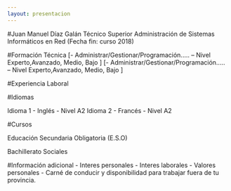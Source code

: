 ```yaml
---
layout: presentacion	
---
```


#Juan Manuel Díaz Galán
Técnico Superior Administración de Sistemas Informáticos en Red (Fecha fin: curso 2018)

#Formación Técnica
[- Administrar/Gestionar/Programación..... – Nivel Experto,Avanzado, Medio, Bajo ]
[- Administrar/Gestionar/Programación..... – Nivel Experto,Avanzado, Medio, Bajo ]

#Experiencia Laboral



#Idiomas

Idioma 1 - Inglés - Nivel A2
Idioma 2 - Francés - Nivel A2


#Cursos

Educación Secundaria Obligatoria (E.S.O) 

Bachillerato Sociales


#Información adicional
	- Interes personales
	- Interes laborales
	- Valores personales
	- Carné de conducir y disponibilidad para trabajar fuera de tu provincia.
